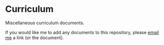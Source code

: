 # Curriculum

Miscellaneous curriculum documents.

If you would like me to add any documents to this repository, please [email me](mailto:pbeens@gmail.com) a link (or the document).
